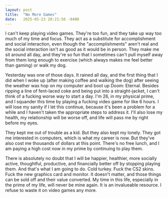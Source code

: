```yaml
---
layout: post
title:  "No More Games"
date:   2025-05-23 20:21:56 -0400
---
```

I can't keep playing video games. They're too fun, and they take up way too much
of my time and focus. They act as a substitute for accomplishment and social
interaction, even though the "accomplishments" aren't real and the social
interaction isn't as good as it would be in person. They make me sit around
all day, and they're so fun that I sometimes can't pull myself away from
them long enough to exercise (which always makes me feel better than gaming) 
or walk my dog. 

Yesterday was one of those days. It rained all day, and the first thing that I did
when I woke up (after making coffee and walking the dog) after seeing the weather
was hop on my computer and boot up Doom: Eternal. Besides ripping a line of fent-laced
coke and being put into a straight-jacket, I can't think of a fucking worse way to 
start a day. I'm 26, in my physical prime, and I squander this time 
by playing a fucking video game for like 6 hours. 
I will lose my sanity if I let this continue, because it's been a problem for a while 
and I haven't taken the appropriate steps to address it. I'll also lose my health, 
my relationship will be worse off, and life will pass me by right before my eyes.

They kept me out of trouble as a kid. But they also kept my lonely. They got me interested
in computers, which is what my career is now. But they've also cost me 
thousands of dollars at this point. There's no free lunch, and I am paying a high 
cost now in my prime by continuing to play them. 

There is absolutely no doubt that I will be happier, healthier, more socially active, 
thoughtful, productive, and financially better off by stopping playing them. And 
that's what I am going to do. Cold turkey. Fuck the CS2 skins. Fuck the new graphics card 
and monitor. It doesn't matter, and those things can be sold off and their value 
converted. My time in this life, especially in the prime of my life, will never 
be mine again. It is an invalueable resource. I refuse to waste it on video games 
any more. 
